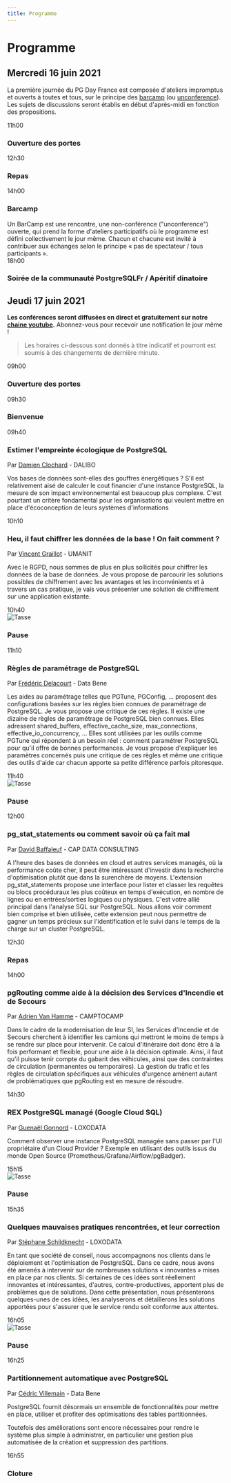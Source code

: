 ```yaml
---
title: Programme
---
```




# Programme

## Mercredi 16 juin 2021

La première journée du PG Day France est composée d'ateliers impromptus et ouverts à
toutes et tous, sur le principe des [barcamp] (ou [unconference]). Les sujets de
discussions seront établis en début d'après-midi en fonction des propositions.

[barcamp]: https://fr.wikipedia.org/wiki/BarCamp
[unconference]: https://en.wikipedia.org/wiki/Unconference

[association PostgreSQLFR]: https://www.postgresql.fr/asso:accueil
[Groupe de Travail Inter-Entreprises]: https://www.postgresql.fr/entreprises:accueil

<div class="schedule_bloc">
  <div class="schedule_time">11h00</div>
  <div class="schedule_break">
  <span class="glyphicon glyphicon-home" aria-hidden="true"></span>
  </div>
  <div class="schedule_desc">
  <h3>Ouverture des portes</h3>
  </div>
</div>

<div class="schedule_bloc">
  <div class="schedule_time">12h30</div>
  <div class="schedule_break">
  <span class="glyphicon glyphicon-cutlery" aria-hidden="true"></span>
  </div>
  <div class="schedule_desc">
  <h3>Repas</h3>
  </div>
</div>

<div class="schedule_bloc">
  <div class="schedule_time">14h00</div>
  <div class="schedule_break">
  <span class="glyphicon glyphicon-calendar" aria-hidden="true"></span>
  </div>
  <div class="schedule_desc">
  <h3>Barcamp</h3>
  Un BarCamp est une rencontre, une non-conférence ("unconference") ouverte, qui prend la forme d'ateliers participatifs
  où le programme est défini collectivement le jour même. Chacun et chacune est invité à contribuer aux échanges selon le
  principe « pas de spectateur / tous participants ».
  </div>
</div>

<div class="schedule_bloc">
  <div class="schedule_time">18h00</div>
  <div class="schedule_break">
  <span class="glyphicon glyphicon-glass" aria-hidden="true"></span>
  </div>
  <div class="schedule_desc">
  <h3>Soirée de la communauté PostgreSQLFr / Apéritif dinatoire</h3>
  </div>
</div>

## Jeudi 17 juin 2021

**Les conférences seront diffusées en direct et gratuitement sur notre [chaine youtube].**
Abonnez-vous pour recevoir une notification le jour même !

[chaine youtube]: https://www.youtube.com/channel/UCR7skKC85Zn6p7fJ-lW7G8g


> Les horaires ci-dessous sont donnés à titre indicatif et pourront est soumis
> à des changements de dernière minute.

<div class="schedule_bloc">
  <div class="schedule_time">09h00</div>
  <div class="schedule_desc">
  <h3>Ouverture des portes</h3>
  </div>
</div>

<div class="schedule_bloc">
  <div class="schedule_time">09h30</div>
  <div class="schedule_break"></div>
  <div class="schedule_desc">
  <h3>Bienvenue</h3>
  </div>
</div>

<div class="schedule_bloc">
  <div class="schedule_time">09h40</div>
  <div class="schedule_speaker">
  <img src="img/orateurs/d_clochard.jpg" class="img-thumbnail" alt="">
  </div>
  <div class="schedule_desc">
  <h3>Estimer l'empreinte écologique de PostgreSQL</h3>
  <p>Par <a href="orateurs#damien_clochard" class="pg_speaker_name">Damien Clochard</a> - DALIBO</p>
  <p>
  Vos bases de données sont-elles des gouffres énergétiques ? S'il est relativement aisé de calculer le cout financier d'une instance PostgreSQL, la mesure de son impact environnemental est beaucoup plus complexe. C'est pourtant un critère fondamental pour les organisations qui veulent mettre en place d'écoconception de leurs systèmes d'informations
  </p>
  <!--
  <p>
  <a href="/docs/Informatique_genre_et_légitimité-MALTET_Zoe.pdf">
  <i class="fa fa-desktop" aria-hidden="true"></i>Support de la présentation</a>
  </p>
  <p>
  <a href="https://youtu.be/karZ9otKuVs">
  <i class="fa fa-youtube-play" aria-hidden="true"></i>Vidéo
  </a>
  </p>
  -->
  </div>
</div>

<div class="schedule_bloc">
  <div class="schedule_time">10h10</div>
  <div class="schedule_speaker">
  <img src="img/orateurs/v_graillot.jpg" class="img-thumbnail" alt="">
  </div>
  <div class="schedule_desc">
  <h3>Heu, il faut chiffrer les données de la base ! On fait comment ?</h3>
  <p>Par <a href="orateurs#vincent_graillot" class="pg_speaker_name">Vincent Graillot</a> - UMANIT</p>
  <p>
  Avec le RGPD, nous sommes de plus en plus sollicités pour chiffrer les données de la base de données.
Je vous propose de parcourir les solutions possibles de chiffrement avec les avantages et les inconvénients et à travers un cas pratique, je vais vous présenter une solution de chiffrement sur une application existante.
  </p>
  <!--
  <p>
  <a href="/docs/Securisez_vos_transactions_concurrentes-VERITE_Daniel.pdf">
  <i class="fa fa-desktop" aria-hidden="true"></i>Support de la présentation</a>
  </p>
  <p>
  <a href="https://youtu.be/phaS8obzcvo">
  <i class="fa fa-youtube-play" aria-hidden="true"></i>Vidéo
  </a>
  </p>
  -->
  </div>
</div>


<div class="schedule_bloc">
  <div class="schedule_time">10h40</div>
  <div class="schedule_break">
  <img src="img/pause.png" alt="Tasse">
  </div>
  <div class="schedule_desc">
  <h3>Pause</h3>
  </div>
</div>


<div class="schedule_bloc">
  <div class="schedule_time">11h10</div>
  <div class="schedule_speaker">
  <img src="img/orateurs/f_delacourt.jpg" class="img-thumbnail" alt="">
  </div>
  <div class="schedule_desc">
  <h3>Règles de paramétrage de PostgreSQL</h3>
  <p>Par <a href="orateurs#frederic_delacourt" class="pg_speaker_name">Frédéric Delacourt</a> - Data Bene</p>
  <p>
Les aides au paramétrage telles que PGTune, PGConfig, ... proposent des configurations basées sur les règles bien connues de paramétrage de PostgreSQL. Je vous propose une critique de ces règles.
Il existe une dizaine de règles de paramétrage de PostgreSQL bien connues. Elles adressent shared_buffers, effective_cache_size, max_connections, effective_io_concurrency, ... Elles sont utilisées par les outils comme PGTune qui répondent à un besoin réel : comment paramétrer PostgreSQL pour qu'il offre de bonnes performances. Je vous propose d'expliquer les paramètres concernés puis une critique de ces règles et même une critique des outils d'aide car chacun apporte sa petite différence parfois pitoresque.
  </p>
  <!--
  <p>
  <a href="https://l_avrot.gitlab.io/slides/sql_20190619.html#/">
  <i class="fa fa-desktop" aria-hidden="true"></i>Support de la présentation
  </a>
  </p>
  <p>
  <a href="https://youtu.be/UPAlF0uWXpM">
  <i class="fa fa-youtube-play" aria-hidden="true"></i>Vidéo
  </a>
  </p>
  -->
  </div>
</div>

<div class="schedule_bloc">
  <div class="schedule_time">11h40</div>
  <div class="schedule_break">
  <img src="img/pause.png" alt="Tasse">
  </div>
  <div class="schedule_desc">
  <h3>Pause</h3>
  </div>
</div>


<div class="schedule_bloc">
  <div class="schedule_time">12h00</div>
  <div class="schedule_speaker">
  <img src="img/orateurs/d_baffaleuf.jpg" class="img-thumbnail" alt="">
  </div>
  <div class="schedule_desc">
  <h3>pg_stat_statements ou comment savoir où ça fait mal</h3>
  <p>Par <a href="orateurs#david_baffaleuf" class="pg_speaker_name">David Baffaleuf</a> - CAP DATA CONSULTING</p>
  <p>
A l'heure des bases de données en cloud et autres services managés, où la performance coûte cher, il peut être intéressant d'investir dans la recherche d'optimisation plutôt que dans la surenchère de moyens. L'extension pg_stat_statements propose une interface pour lister et classer les requêtes ou blocs procéduraux les plus coûteux en temps d'exécution, en nombre de lignes ou en entrées/sorties logiques ou physiques. C'est votre allié principal dans l'analyse SQL sur PostgreSQL. Nous allons voir comment bien comprise et bien utilisée, cette extension peut nous permettre de gagner un temps précieux sur l'identification et le suivi dans le temps de la charge sur un cluster PostgreSQL.
  </p>
  <!--
  <p>
  <a href="/docs/pgbadger-advanced.pdf">
  <i class="fa fa-desktop" aria-hidden="true"></i>Support de la présentation
  </a>
  </p>
  <p>
  <a href="https://youtu.be/yrDKPq5DtQU">
  <i class="fa fa-youtube-play" aria-hidden="true"></i>Vidéo
  </a>
  </p>
  -->
  </div>
</div>


<div class="schedule_bloc">
  <div class="schedule_time">12h30</div>
  <div class="schedule_break">
  <span class="glyphicon glyphicon-cutlery" aria-hidden="true"></span>
  </div>
  <div class="schedule_desc">
  <h3>Repas</h3>
  </div>
</div>


<div class="schedule_bloc">
  <div class="schedule_time">14h00</div>
  <div class="schedule_speaker">
  <img src="img/orateurs/a_van_hamme.jpg" class="img-thumbnail" alt="">
  </div>
  <div class="schedule_desc">
  <h3>pgRouting comme aide à la décision des Services d'Incendie et de Secours</h3>
  <p>Par <a href="orateurs#manuel_pavy" class="pg_speaker_name">Adrien Van Hamme</a> - CAMPTOCAMP</p>
  <p>
Dans le cadre de la modernisation de leur SI, les Services d'Incendie et de Secours cherchent à identifier les camions qui mettront le moins de temps à se rendre sur place pour intervenir. Ce calcul d'itinéraire doit donc être à la fois performant et flexible, pour une aide à la décision optimale. Ainsi, il faut qu'il puisse tenir compte du gabarit des véhicules, ainsi que des contraintes de circulation (permanentes ou temporaires). La gestion du trafic et les règles de circulation spécifiques aux véhicules d'urgence amènent autant de problématiques que pgRouting est en mesure de résoudre.
  </p>
  <!--
  <p>
  <a href="/docs/Partitionnons_selons_latitude_longitude-PAVY_M.pdf">
  <i class="fa fa-desktop" aria-hidden="true"></i>Support de la présentation
  </a>
  </p>
  <p>
  <a href="https://youtu.be/XsZ9dN7MxZk">
  <i class="fa fa-youtube-play" aria-hidden="true"></i>Vidéo</a>
  </p>
  -->
  </div>
</div>


<div class="schedule_bloc">
  <div class="schedule_time">14h30</div>
  <div class="schedule_speaker">
  <img src="img/orateurs/g_gonnord.png" class="img-thumbnail" alt="">
  </div>
  <div class="schedule_desc">
  <h3>REX PostgreSQL managé (Google Cloud SQL)</h3>
  <p>Par <a href="orateurs#guenael_gonnord" class="pg_speaker_name">Guenaël Gonnord</a> - LOXODATA</p>
  <p>
Comment observer une instance PostgreSQL managée sans passer par l'UI propriétaire d'un Cloud Provider ?
Exemple en utilisant des outils issus du monde Open Source (Prometheus/Grafana/Airflow/pgBadger).
  </p>
  <!--
  <p>
  <a href="/docs/FIXME.pdf">
  <i class="fa fa-desktop" aria-hidden="true"></i>Support de la présentation
  </a>
  </p>
  <p>
  <a href="https://youtu.be/Obu59iDDr_A">
  <i class="fa fa-youtube-play" aria-hidden="true"></i>Vidéo
  </a>
  </p>
  -->
  </div>
</div>

<div class="schedule_bloc">
  <div class="schedule_time">15h15</div>
  <div class="schedule_break">
  <img src="img/pause.png" alt="Tasse">
  </div>
  <div class="schedule_desc">
  <h3>Pause</h3>
  </div>
</div>

<div class="schedule_bloc">
  <div class="schedule_time">15h35</div>
  <div class="schedule_speaker">
  <img src="img/orateurs/s_schildknecht.jpg" class="img-thumbnail" alt="">
  </div>
  <div class="schedule_desc">
  <h3>Quelques mauvaises pratiques rencontrées, et leur correction</h3>
  <p>Par <a href="orateurs#stephane_schildknecht" class="pg_speaker_name">Stéphane Schildknecht</a> - LOXODATA</p>
  <p>
En tant que société de conseil, nous accompagnons nos clients dans le déploiement et l'optimisation de PostgreSQL.
Dans ce cadre, nous avons été amenés à intervenir sur de nombreuses solutions « innovantes » mises en place par nos clients.
Si certaines de ces idées sont réellement innovantes et intéressantes, d'autres, contre-productives, apportent plus de problèmes que de solutions.
Dans cette présentation, nous présenterons quelques-unes de ces idées, les analyserons et détaillerons les solutions apportées pour s'assurer que le service rendu soit conforme aux attentes.
  </p>
  <!--
  <p>
  <a href="/docs/Chargement_de_masse-NOWOCIEN_Anthony.pdf">
  <i class="fa fa-desktop" aria-hidden="true"></i>Support de la présentation
  </a>
  </p>
  <p>
  <a href="https://youtu.be/qOBirxuy84o">
  <i class="fa fa-youtube-play" aria-hidden="true"></i>Vidéo
  </a>
  </p>
  -->
  </div>
</div>

<div class="schedule_bloc">
  <div class="schedule_time">16h05</div>
  <div class="schedule_break">
  <img src="img/pause.png" alt="Tasse">
  </div>
  <div class="schedule_desc">
  <h3>Pause</h3>
  </div>
</div>


<div class="schedule_bloc">
  <div class="schedule_time">16h25</div>
  <div class="schedule_speaker">
  <img src="img/orateurs/c_villemain_2.jpg" class="img-thumbnail" alt="">
  </div>
  <div class="schedule_desc">
  <h3>Partitionnement automatique avec PostgreSQL</h3>
  <p>Par <a href="orateurs#cedric_villemain" class="pg_speaker_name">Cédric Villemain</a> - Data Bene</p>
  <p>
PostgreSQL fournit désormais un ensemble de fonctionnalités pour mettre en place,
utiliser et profiter des optimisations des tables partitionnées.

Toutefois des améliorations sont encore nécessaires pour rendre le système plus
simple à administrer, en particulier une gestion plus automatisée de la création
et suppression des partitions.
  </p>
  <!--
  <p>
  <a href="/docs/SIG_decisionnel_regis_haubourg.pdf">
  <i class="fa fa-desktop" aria-hidden="true"></i>Support de la présentation
  </a>
  </p>
  <p>
  <a href="https://youtu.be/065_gBdljfg">
  <i class="fa fa-youtube-play" aria-hidden="true"></i>Vidéo
  </a>
  </p>
  -->
  </div>
</div>

<div class="schedule_bloc">
  <div class="schedule_time">16h55</div>
  <div class="schedule_desc">
  <h3>Cloture</h3>
  </div>
</div>
